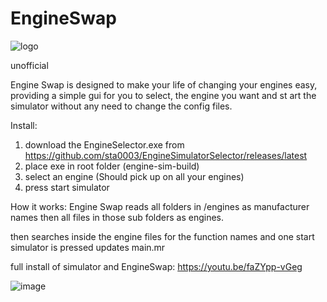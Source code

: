 # EngineSwap
![logo](https://user-images.githubusercontent.com/65334355/187918447-ddb972a6-ce34-4173-994f-a3c7f5ca97d8.png)

unofficial

Engine Swap is designed to make your life of changing your engines easy, providing a simple gui for you to select,
the engine you want and st art the simulator without any need to change the config files.

Install:
1. download the EngineSelector.exe from https://github.com/sta0003/EngineSimulatorSelector/releases/latest
2. place exe in root folder (engine-sim-build)
3. select an engine (Should pick up on all your engines)
4. press start simulator



How it works:
Engine Swap reads all folders in /engines as manufacturer names then all files in those sub folders as engines.

then searches inside the engine files for the function names and one start simulator is pressed updates main.mr



full install of simulator and EngineSwap:
https://youtu.be/faZYpp-vGeg

![image](https://user-images.githubusercontent.com/65334355/187917960-553c4921-2938-4c5a-bc3d-3843af9a0a54.png)
